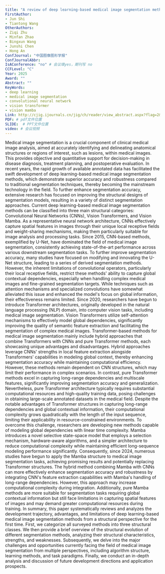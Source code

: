 ```yaml
---
title: "A review of deep learning-based medical image segmentation methods"
FirstAuthor:
- Jun Shi
- Tiantong Wang
OtherAuthors:
- Ziqi Zhu
- Minfan Zhao
- Bingxun Wang
- Junshi Chen
- Hong An
ConfJournal: "中国图像图形学报"
ConfJournalAbbr:
IsAConference: "no" # 会议填yes，期刊写 no
CCFLevel: "C" 
Year: 2025
Award: ""
Abstract: ""
KeyWords:
- deep learning
- medical image segmentation
- convolutional neural network 
- vision transformer 
- vision mamba
Link: http://cjig.ijournals.cn/jig/ch/reader/view_abstract.aspx?flag=2&file_no=202408070000004&journal_id=jig # 官网链接 
PDF: # pdf文件位置
SLIDE:  # PPT文件位置
video: # 会议视频
---
```


Medical image segmentation is a crucial component of clinical medical image analysis, aimed at accurately identifying and delineating anatomical structures or regions of interest, such as lesions, within medical images. This provides objective and quantitative support for decision-making in disease diagnosis, treatment planning, and postoperative evaluation. In recent years, the rapid growth of available annotated data has facilitated the swift development of deep learning-based medical image segmentation methods, which demonstrate superior accuracy and robustness compared to traditional segmentation techniques, thereby becoming the mainstream technology in the field. To further enhance segmentation accuracy, extensive research has focused on improving the structural designs of segmentation models, resulting in a variety of distinct segmentation approaches. Current deep learning-based medical image segmentation methods can be classified into three main structural categories: Convolutional Neural Networks (CNNs), Vision Transformers, and Vision Mamba. As a representative neural network architecture, CNNs effectively capture spatial features in images through their unique local receptive fields and weight-sharing mechanisms, making them particularly suitable for image analysis and processing tasks. Since 2015, CNN-based methods, exemplified by U-Net, have dominated the field of medical image segmentation, consistently achieving state-of-the-art performance across various downstream segmentation tasks. To further improve segmentation accuracy, many studies have focused on modifying and innovating the U-Net structure, leading to a series of derived segmentation methods. However, the inherent limitations of convolutional operators, particularly their local receptive fields, restrict these methods' ability to capture global contextual dependencies, especially when handling complex medical images and fine-grained segmentation targets. While techniques such as attention mechanisms and specialized convolutions have somewhat alleviated this issue and enhanced the model's focus on global information, their effectiveness remains limited. Since 2020, researchers have begun to introduce Transformer architectures, originally developed in the natural language processing (NLP) domain, into computer vision tasks, including medical image segmentation. Vision Transformers utilize self-attention mechanisms to effectively model global dependencies, significantly improving the quality of semantic feature extraction and facilitating the segmentation of complex medical images. Transformer-based methods for medical image segmentation mainly include hybrid approaches that combine Transformers with CNNs and pure Transformer methods, each showcasing unique advantages and disadvantages. Hybrid approaches leverage CNNs' strengths in local feature extraction alongside Transformers' capabilities in modeling global context, thereby enhancing segmentation accuracy while maintaining computational efficiency. However, these methods remain dependent on CNN structures, which may limit their performance in complex scenarios. In contrast, pure Transformer methods excel in capturing long-range dependencies and multiscale features, significantly improving segmentation accuracy and generalization. Nevertheless, pure Transformer architecture typically requires substantial computational resources and high-quality training data, posing challenges in obtaining large-scale annotated datasets in the medical field. Despite the notable advantages of Transformer structures in capturing long-range dependencies and global contextual information, their computational complexity grows quadratically with the length of the input sequence, limiting their applicability in resource-constrained environments. To overcome this challenge, researchers are developing new methods capable of modeling global dependencies with linear time complexity. Mamba introduces a novel selective state-space model that employs a selection mechanism, hardware-aware algorithms, and a simpler architecture to reduce computational complexity while maintaining efficient long-sequence modeling performance significantly. Consequently, since 2024, numerous studies have begun to apply the Mamba structure to medical image segmentation tasks, achieving promising results and potentially replacing Transformer structures. The hybrid method combining Mamba with CNNs can more effectively enhance segmentation accuracy and robustness by integrating CNN's feature extraction capabilities with Mamba's handling of long-range dependencies. However, this approach may increase computational complexity during integration. Additionally, pure Mamba methods are more suitable for segmentation tasks requiring global contextual information but still face limitations in capturing spatial features of images and may demand greater computational resources during training. In summary, this paper systematically reviews and analyzes the development trajectory, advantages, and limitations of deep learning-based medical image segmentation methods from a structural perspective for the first time. First, we categorize all surveyed methods into three structural classes. We then provide a brief overview of the structural evolution of different segmentation methods, analyzing their structural characteristics, strengths, and weaknesses. Subsequently, we delve into the major challenges and opportunities currently facing the field of medical image segmentation from multiple perspectives, including algorithm structure, learning methods, and task paradigms. Finally, we conduct an in-depth analysis and discussion of future development directions and application prospects.
